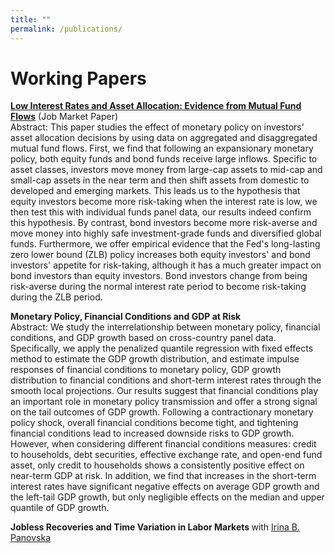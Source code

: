 ```yaml
---
title: ""
permalink: /publications/
---
```

# Working Papers
<b>[Low Interest Rates and Asset Allocation: Evidence from Mutual Fund Flows](http://lichengzh.github.io/files/JMP_Licheng.pdf)</b> (Job Market Paper)<br> 
Abstract: This paper studies the effect of monetary policy on investors' asset allocation decisions by using data on aggregated and disaggregated mutual fund flows. First, we find that following an expansionary monetary policy, both equity funds and bond funds receive large inflows. Specific to asset classes, investors move money from large-cap assets to mid-cap and small-cap assets in the near term and then shift assets from domestic to developed and emerging markets. This leads us to the hypothesis that equity investors become more risk-taking when the interest rate is low, we then test this with individual funds panel data, our results indeed confirm this hypothesis. By contrast, bond investors become more risk-averse and move money into highly safe investment-grade funds and diversified global funds. Furthermore, we offer empirical evidence that the Fed's long-lasting zero lower bound (ZLB) policy increases both equity investors' and bond investors' appetite for risk-taking, although it has a much greater impact on bond investors than equity investors. Bond investors change from being risk-averse during the normal interest rate period to  become risk-taking during the ZLB period. <br>

<b>Monetary Policy, Financial Conditions and GDP at Risk</b>   <br> 
Abstract: We study the interrelationship between monetary policy, financial conditions, and GDP growth based on cross-country panel data. Specifically, we apply the penalized quantile regression with fixed effects method to estimate the GDP growth distribution, and estimate impulse responses of financial conditions to monetary policy, GDP growth distribution to financial conditions and short-term interest rates through the smooth local projections. Our results suggest that financial conditions play an important role in monetary policy transmission and offer a strong signal on the tail outcomes of GDP growth. Following a contractionary monetary policy shock, overall financial conditions become tight, and tightening financial conditions lead to increased downside risks to GDP growth. However, when considering different financial conditions measures: credit to households, debt securities, effective exchange rate, and open-end fund asset, only credit to households shows a consistently positive effect on near-term GDP at risk. In addition, we find that increases in the short-term interest rates have significant negative effects on average GDP growth and the left-tail GDP growth, but only negligible effects on the median and upper quantile of GDP growth. <br>

<b>Jobless Recoveries and Time Variation in Labor Markets </b> with  [Irina B. Panovska](https://irinapanovska.com)
<br> 








